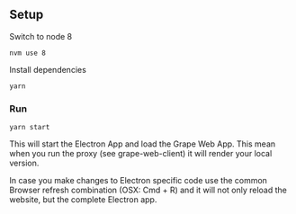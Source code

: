 ## Setup

Switch to node 8

```
nvm use 8
```

Install dependencies

```
yarn
```

### Run

```
yarn start
```

This will start the Electron App and load the Grape Web App. This mean when you run the proxy (see grape-web-client) it will render your local version.

In case you make changes to Electron specific code use the common Browser refresh combination (OSX: Cmd + R) and it will not only reload the website, but the complete Electron app.
